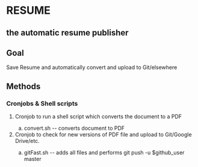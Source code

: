 # RESUME
## the automatic resume publisher

## Goal
Save Resume and automatically convert and upload to Git/elsewhere

## Methods

### Cronjobs & Shell scripts
<ol type="1">
 <li>Cronjob to run a shell script which converts the document to a PDF</li>
 <ol type="a">
  <li>convert.sh -- converts document to PDF</li>
 </ol>
 <li>Cronjob to check for new versions of PDF file and upload to Git/Google Drive/etc.</li> 
 <ol type="a">
   <li>gitFast.sh -- adds all files and performs git push -u $github_user master</li>
 </ol>
</ol>

 
